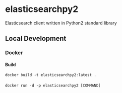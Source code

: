 # elasticsearchpy2
Elasticsearch client written in Python2 standard library

## Local Development
### Docker
#### Build
`docker build -t elasticsearchpy2:latest .`
#### 
`docker run -d -p elasticsearchpy2 [COMMAND]`